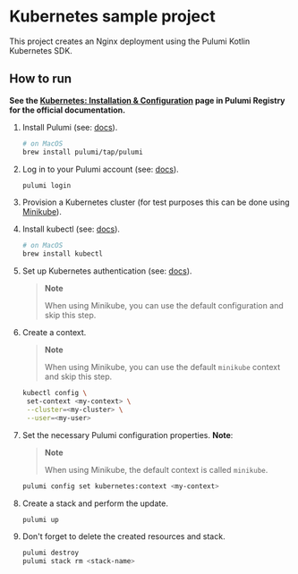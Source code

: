# Kubernetes sample project

This project creates an Nginx deployment using the Pulumi Kotlin Kubernetes SDK.

## How to run

**See the
[Kubernetes: Installation & Configuration](https://www.pulumi.com/registry/packages/kubernetes/installation-configuration/)
page in Pulumi Registry for the official documentation.**


1. Install Pulumi (see: [docs](https://www.pulumi.com/docs/install/)).

   ```bash
   # on MacOS
   brew install pulumi/tap/pulumi
   ```

2. Log in to your Pulumi account (see: [docs](https://www.pulumi.com/docs/cli/commands/pulumi_login/)).

   ```bash
   pulumi login
   ```

3. Provision a Kubernetes cluster (for test purposes this can be done
   using [Minikube](https://minikube.sigs.k8s.io/docs/start/)).
4. Install kubectl (see: [docs](https://kubernetes.io/docs/tasks/tools/)).

   ```bash
   # on MacOS
   brew install kubectl
   ```

5. Set up Kubernetes authentication
   (see: [docs](https://www.pulumi.com/registry/packages/kubernetes/installation-configuration/#setup)). 

   > **Note**
   >
   > When using Minikube, you can use the default configuration and skip this step.

6. Create a context.

   > **Note**
   >
   > When using Minikube, you can use the default `minikube` context and skip this step.

   ```bash
   kubectl config \
    set-context <my-context> \
    --cluster=<my-cluster> \
    --user=<my-user>
   ```

7. Set the necessary Pulumi configuration properties. **Note**: 

   > **Note**
   >
   > When using Minikube, the default context is called `minikube`.

   ```bash
   pulumi config set kubernetes:context <my-context>
   ```

8. Create a stack and perform the update.

   ```bash
   pulumi up
   ```

9. Don't forget to delete the created resources and stack.

   ```bash
   pulumi destroy
   pulumi stack rm <stack-name>
   ```
